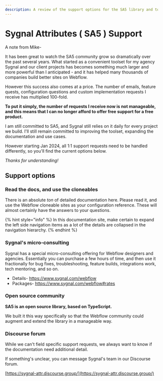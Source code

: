 ```yaml
---
description: A review of the support options for the SA5 library and toolset
---
```


# Sygnal Attributes ( SA5 ) Support

A note from Mike-&#x20;

It has been great to watch the SA5 community grow so dramatically over the past several years. What started as a convenient toolset for my agency Sygnal and our client projects has becomes something much larger and more powerful than I anticipated - and it has helped many thousands of companies build better sites on Webflow.&#x20;

However this success also comes at a price. The number of emails, feature quests, configuration questions and custom implementation requests I receive has multiplied 100-fold.

**To put it simply, the number of requests I receive now is not manageable, and this means that I can no longer afford to offer free support for a free product.**&#x20;

I am still committed to SA5, and Sygnal still relies on it daily for every project we build. I'll still remain committed to improving the toolset, expanding the documentation and use cases.

However starting Jan 2024, all 1:1 support requests need to be handled differently, so you'll find the current options below.&#x20;

_Thanks for understanding!_

## Support options

### Read the docs, and use the cloneables

There is an absolute _ton_ of detailed documentation here. Please read it, and use the Webflow cloneable sites as your configuration reference. These will almost certainly have the answers to your questions.&#x20;

{% hint style="info" %}
In this documentation site, make certain to expand the left side navigation items as a lot of the details are collapsed in the navigation hierarchy.&#x20;
{% endhint %}

### Sygnal's micro-consulting

Sygnal has a special micro-consulting offering for Webflow designers and agencies. Essentially you can purchase a few hours of time, and then use it fractionally for bug fixes, troubleshooting, feature builds, integrations work, tech mentoring, and so on.&#x20;

* Details- https://www.sygnal.com/webflow
* Packages- https://www.sygnal.com/webflow#rates

### Open source community

**SA5 is an open source library, based on TypeScript.**&#x20;

We built it this way specifically so that the Webflow community could augment and extend the library in a manageable way.&#x20;

### Discourse forum

While we can't field specific support requests, we always want to know if the documentation need additional detail. &#x20;

If something's unclear, you can message Sygnal's team in our Discourse forum.&#x20;

[https://sygnal-attr.discourse.group/](https://sygnal-attr.discourse.group/)









